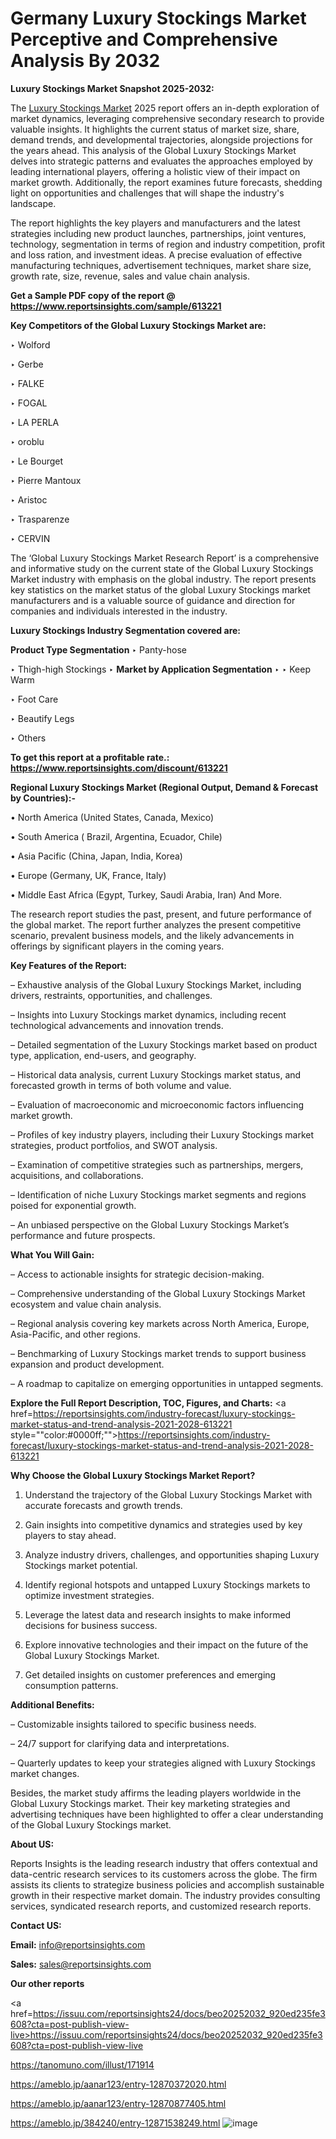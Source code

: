# Germany Luxury Stockings Market Perceptive and Comprehensive Analysis By 2032

<strong>Luxury Stockings Market Snapshot 2025-2032:</strong>

The <a href=https://www.reportsinsights.com/sample/613221>Luxury Stockings Market</a> 2025 report offers an in-depth exploration of market dynamics, leveraging comprehensive secondary research to provide valuable insights. It highlights the current status of market size, share, demand trends, and developmental trajectories, alongside projections for the years ahead. This analysis of the Global Luxury Stockings Market delves into strategic patterns and evaluates the approaches employed by leading international players, offering a holistic view of their impact on market growth. Additionally, the report examines future forecasts, shedding light on opportunities and challenges that will shape the industry's landscape.

The report highlights the key players and manufacturers and the latest strategies including new product launches, partnerships, joint ventures, technology, segmentation in terms of region and industry competition, profit and loss ration, and investment ideas. A precise evaluation of effective manufacturing techniques, advertisement techniques, market share size, growth rate, size, revenue, sales and value chain analysis.

<strong>Get a Sample PDF copy of the report @ <a href=https://www.reportsinsights.com/sample/613221 style=color:#0000ff;>https://www.reportsinsights.com/sample/613221</a></strong>

<strong>Key Competitors of the Global Luxury Stockings Market are:</strong>

‣ Wolford

‣ Gerbe

‣ FALKE

‣ FOGAL

‣ LA PERLA

‣ oroblu

‣ Le Bourget

‣ Pierre Mantoux

‣ Aristoc

‣ Trasparenze

‣ CERVIN

The ‘Global Luxury Stockings Market Research Report’ is a comprehensive and informative study on the current state of the Global Luxury Stockings Market industry with emphasis on the global industry. The report presents key statistics on the market status of the global Luxury Stockings market manufacturers and is a valuable source of guidance and direction for companies and individuals interested in the industry.

<strong>Luxury Stockings Industry Segmentation covered are:</strong>

<strong>Product Type Segmentation</strong>
‣
Panty-hose

‣ Thigh-high Stockings
‣ 
<strong>Market by Application Segmentation</strong>
‣
‣  Keep Warm

‣ Foot Care

‣ Beautify Legs

‣ Others

<strong>To get this report at a profitable rate.: <a href=https://www.reportsinsights.com/discount/613221 style=color:#0000ff;>https://www.reportsinsights.com/discount/613221</a></strong>

<strong>Regional Luxury Stockings Market (Regional Output, Demand &amp; Forecast by Countries):-</strong>

• North America (United States, Canada, Mexico)

• South America ( Brazil, Argentina, Ecuador, Chile)

• Asia Pacific (China, Japan, India, Korea)

• Europe (Germany, UK, France, Italy)

• Middle East Africa (Egypt, Turkey, Saudi Arabia, Iran) And More.

The research report studies the past, present, and future performance of the global market. The report further analyzes the present competitive scenario, prevalent business models, and the likely advancements in offerings by significant players in the coming years.

<strong>Key Features of the Report:</strong>

– Exhaustive analysis of the Global Luxury Stockings Market, including drivers, restraints, opportunities, and challenges.

– Insights into Luxury Stockings market dynamics, including recent technological advancements and innovation trends.

– Detailed segmentation of the Luxury Stockings market based on product type, application, end-users, and geography.

– Historical data analysis, current Luxury Stockings market status, and forecasted growth in terms of both volume and value.

– Evaluation of macroeconomic and microeconomic factors influencing market growth.

– Profiles of key industry players, including their Luxury Stockings market strategies, product portfolios, and SWOT analysis.

– Examination of competitive strategies such as partnerships, mergers, acquisitions, and collaborations.

– Identification of niche Luxury Stockings market segments and regions poised for exponential growth.

– An unbiased perspective on the Global Luxury Stockings Market’s performance and future prospects.

<strong>What You Will Gain:</strong>

– Access to actionable insights for strategic decision-making.

– Comprehensive understanding of the Global Luxury Stockings Market ecosystem and value chain analysis.

– Regional analysis covering key markets across North America, Europe, Asia-Pacific, and other regions.

– Benchmarking of Luxury Stockings market trends to support business expansion and product development.

– A roadmap to capitalize on emerging opportunities in untapped segments.

<strong>Explore the Full Report Description, TOC, Figures, and Charts:</strong>
<a href=https://reportsinsights.com/industry-forecast/luxury-stockings-market-status-and-trend-analysis-2021-2028-613221 style=""color:#0000ff;"">https://reportsinsights.com/industry-forecast/luxury-stockings-market-status-and-trend-analysis-2021-2028-613221</a>

<strong>Why Choose the Global Luxury Stockings Market Report?</strong>

1. Understand the trajectory of the Global Luxury Stockings Market with accurate forecasts and growth trends.

2. Gain insights into competitive dynamics and strategies used by key players to stay ahead.

3. Analyze industry drivers, challenges, and opportunities shaping Luxury Stockings market potential.

4. Identify regional hotspots and untapped Luxury Stockings markets to optimize investment strategies.

5. Leverage the latest data and research insights to make informed decisions for business success.

6. Explore innovative technologies and their impact on the future of the Global Luxury Stockings Market.

7. Get detailed insights on customer preferences and emerging consumption patterns.

<strong>Additional Benefits:</strong>

– Customizable insights tailored to specific business needs.

– 24/7 support for clarifying data and interpretations.

– Quarterly updates to keep your strategies aligned with Luxury Stockings market changes.

Besides, the market study affirms the leading players worldwide in the Global Luxury Stockings market. Their key marketing strategies and advertising techniques have been highlighted to offer a clear understanding of the Global Luxury Stockings market.

<strong><strong>About US</strong>:</strong>

Reports Insights is the leading research industry that offers contextual and data-centric research services to its customers across the globe. The firm assists its clients to strategize business policies and accomplish sustainable growth in their respective market domain. The industry provides consulting services, syndicated research reports, and customized research reports.

<strong>Contact US:</strong>

<p class=><b>Email:</b> <a href=mailto:info@reportsinsights.com>info@reportsinsights.com</a></p>
<p class=><b>Sales:</b> <a href=mailto:sales@reportsinsights.com>sales@reportsinsights.com</a></p>

<strong>Our other reports</strong>

<a href=https://issuu.com/reportsinsights24/docs/beo20252032_920ed235fe3608?cta=post-publish-view-live>https://issuu.com/reportsinsights24/docs/beo20252032_920ed235fe3608?cta=post-publish-view-live</a>

<a href=https://tanomuno.com/illust/171914>https://tanomuno.com/illust/171914</a>

<a href=https://ameblo.jp/aanar123/entry-12870372020.html>https://ameblo.jp/aanar123/entry-12870372020.html</a>

<a href=https://ameblo.jp/aanar123/entry-12870877405.html>https://ameblo.jp/aanar123/entry-12870877405.html</a>

<a href=https://ameblo.jp/384240/entry-12871538249.html>https://ameblo.jp/384240/entry-12871538249.html</a>
![image](https://github.com/user-attachments/assets/81a03016-3277-4b19-a585-2562ab1654af)
